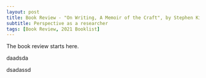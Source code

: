 ```yaml
---
layout: post
title: Book Review - "On Writing, A Memoir of the Craft", by Stephen King
subtitle: Perspective as a researcher
tags: [Book Review, 2021 Booklist]
---
```


The book review starts here.

daadsda

dsadassd
